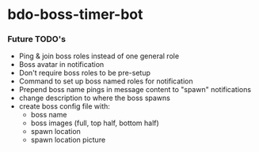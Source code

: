 # bdo-boss-timer-bot

### Future TODO's

- Ping & join boss roles instead of one general role
- Boss avatar in notification
- Don't require boss roles to be pre-setup
- Command to set up boss named roles for notification
- Prepend boss name pings in message content to "spawn" notifications
- change description to where the boss spawns
- create boss config file with:
  - boss name
  - boss images (full, top half, bottom half)
  - spawn location
  - spawn location picture